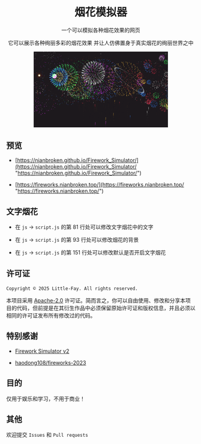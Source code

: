 <div align="center">

# 烟花模拟器

一个可以模拟各种烟花效果的网页

它可以展示各种绚丽多彩的烟花效果 并让人仿佛置身于真实烟花的绚丽世界之中

<img src="./Image_Preview.png" alt="主界面" style="zoom:35%;" />

</div>

## 预览

- [https://nianbroken.github.io/Firework_Simulator/](https://nianbroken.github.io/Firework_Simulator/ "https://nianbroken.github.io/Firework_Simulator/")

- [https://fireworks.nianbroken.top/](https://fireworks.nianbroken.top/ "https://fireworks.nianbroken.top/")

## 文字烟花

- 在 `js` → `script.js` 的第 81 行处可以修改文字烟花中的文字

- 在 `js` → `script.js` 的第 93 行处可以修改烟花的背景

- 在 `js` → `script.js` 的第 151 行处可以修改默认是否开启文字烟花

## 许可证

`Copyright © 2025 Little-Fay. All rights reserved.`

本项目采用 [Apache-2.0](https://www.apache.org/licenses/LICENSE-2.0 "Apache-2.0") 许可证。简而言之，你可以自由使用、修改和分享本项目的代码，但前提是在其衍生作品中必须保留原始许可证和版权信息，并且必须以相同的许可证发布所有修改过的代码。

## 特别感谢

- [Firework Simulator v2](https://codepen.io/MillerTime/pen/XgpNwb)

- [haodong108/fireworks-2023](https://gitee.com/haodong108/fireworks-2023 "haodong108/fireworks-2023")

## 目的

仅用于娱乐和学习，不用于商业！

## 其他

欢迎提交 `Issues` 和 `Pull requests`
